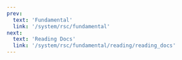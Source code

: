 ```yaml
---
prev:
  text: 'Fundamental'
  link: '/system/rsc/fundamental'
next:
  text: 'Reading Docs'
  link: '/system/rsc/fundamental/reading/reading_docs'
---
```

